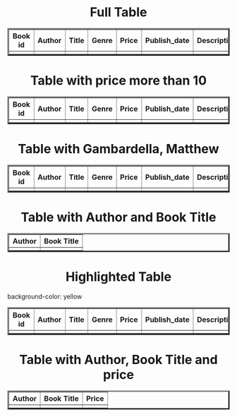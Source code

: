 <?xml version="1.0"?>
<?xml version="1.0" encoding="UTF-8"?> 
<?xml-stylesheet type="text/xsl "href="Rule.xsl" ?> 
<html>
  <body>
 <h1 align="center"> Full Table</h1> 
   <table border="3" align="center" > 
   <tr> 
    <th>Book id</th> 
    <th>Author</th> 
    <th>Title</th> 
    <th>Genre</th>
     <th>Price</th>
     <th>Publish_date</th>
     <th>Description</th>
   </tr> 
    <xsl:for-each select="catalog/book"> 
   <tr> 
    <td><xsl:value-of select="book id"/></td> 
    <td><xsl:value-of select="author"/></td> 
    <td><xsl:value-of select="title"/></td> 
    <td><xsl:value-of select="genre"/></td> 
    <td><xsl:value-of select="price"/></td> 
    <td><xsl:value-of select="publish_date"/></td> 
    <td><xsl:value-of select="description"/></td> 
   </tr> 
    </xsl:for-each> 
   </table> 
    
    
    
    
    
    
    
    
    
    
    
    
   <h1 align="center"> Table with price more than 10 </h1> 
   <table border="3" align="center" > 
   <tr> 
    <th>Book id</th> 
    <th>Author</th> 
    <th>Title</th> 
    <th>Genre</th>
     <th>Price</th>
     <th>Publish_date</th>
     <th>Description</th>
   </tr> 
    <xsl:for-each select="catalog/book"> 
        <xsl:if test="price>10"> 
   <tr> 
    <td><xsl:value-of select="book id"/></td> 
    <td><xsl:value-of select="author"/></td> 
    <td><xsl:value-of select="title"/></td> 
    <td><xsl:value-of select="genre"/></td> 
     <td><xsl:value-of select="price"/></td> 
     <td><xsl:value-of select="publish_date"/></td> 
     <td><xsl:value-of select="description"/></td> 
   </tr> 
    </xsl:for-each> 
    </table> 
  
  
  
  
  
  
  
  
  
  
  
  
  
  <h1 align="center">Table with Gambardella, Matthew</h1> 
   <table border="3" align="center" > 
   <tr> 
    <th>Book id</th> 
    <th>Author</th> 
    <th>Title</th> 
    <th>Genre</th>
     <th>Price</th>
     <th>Publish_date</th>
     <th>Description</th>
   </tr> 
    <xsl:for-each select="catalog/book[author='Gambardella, Matthew']"> 
  
   <tr> 
    <td><xsl:value-of select="book id"/></td> 
    <td><xsl:value-of select="author"/></td> 
    <td><xsl:value-of select="title"/></td> 
    <td><xsl:value-of select="genre"/></td> 
     <td><xsl:value-of select="price"/></td> 
     <td><xsl:value-of select="publish_date"/></td> 
     <td><xsl:value-of select="description"/></td> 
   </tr> 
    </xsl:for-each> 
    </table> 
  
  
 
 
 
 
 
 
 
 
 
  <h1 align="center">Table with Author and Book Title</h1> 
   <table border="3" align="center" > 
   <tr>  
    <th>Author</th> 
    <th>Book Title</th>
   </tr> 
    <xsl:for-each select="catalog/book"> 
   <tr> 
    <td><xsl:value-of select="author"/></td> 
    <td><xsl:value-of select="title"/></td> 
   </tr> 
    </xsl:for-each> 
    </table> 
  
  
  
  
  
  
  
 
 
 
   <h1 align="center">Highlighted Table</h1> 
   <table border="3" align="center" > 
   <tr> 
    <th>Book id</th> 
    <th>Author</th> 
    <th>Title</th> 
    <th>Genre</th>
    <th>Price</th>
    <th>Publish_date</th>
    <th>Description</th>
   </tr> 
    <xsl:for-each select="catalog/book"> 
        <xsl:if test="price>10">
          <xsl:attribute name="style">background-color: yellow</xsl:attribute>
              </xsl:if>
   <tr> 
    <td><xsl:value-of select="book id"/></td> 
    <td><xsl:value-of select="author"/></td> 
    <td><xsl:value-of select="title"/></td> 
    <td><xsl:value-of select="genre"/></td> 
     <td><xsl:value-of select="price"/></td> 
     <td><xsl:value-of select="publish_date"/></td> 
     <td><xsl:value-of select="description"/></td> 
   </tr> 
    </xsl:for-each> 
    </table> 
    












   <h1 align="center">Table with Author, Book Title and price</h1> 
   <table border="3" align="center" > 
   <tr>  
    <th>Author</th> 
    <th>Book Title</th>
    <th>Price</th>
   </tr> 
       <xsl:for-each select="catalog/book"> 
   <tr> 
    <td><xsl:value-of select="author"/></td> 
    <td><xsl:value-of select="title"/></td> 
    <td><xsl:value-of select="price"/></td>
   </tr> 
    </xsl:for-each> 
    </table>
  
  
</body>
</html>
</xsl:template>
</xsl:stylesheet>
